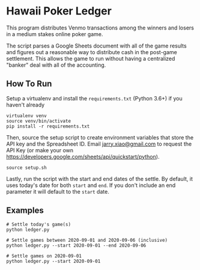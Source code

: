 # Hawaii Poker Ledger

This program distributes Venmo transactions among the winners and losers in a medium stakes online poker game. 

The script parses a Google Sheets document with all of the game results and figures out a reasonable way to distribute cash in the post-game settlement. This allows the game to run without having a centralized "banker" deal with all of the accounting.

## How To Run

Setup a virtualenv and install the `requirements.txt` (Python 3.6+) if you haven't already

```
virtualenv venv
source venv/bin/activate
pip install -r requirements.txt
```

Then, source the setup script to create environment variables that store the API key and the Spreadsheet ID. Email jarry.xiao@gmail.com to request the API Key (or make your own https://developers.google.com/sheets/api/quickstart/python).

```
source setup.sh
```

Lastly, run the script with the start and end dates of the settle. By default, it uses today's date for both `start` and `end`. If you don't include an end parameter it will default to the `start` date.

## Examples

```
# Settle today's game(s)
python ledger.py

# Settle games between 2020-09-01 and 2020-09-06 (inclusive)
python ledger.py --start 2020-09-01 --end 2020-09-06

# Settle games on 2020-09-01
python ledger.py --start 2020-09-01
```
